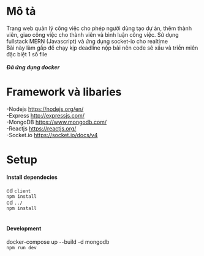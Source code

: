# Mô tả

Trang web quản lý công việc cho phép người dùng tạo dự án, thêm thành viên, giao công việc cho thành viên và bình luận công việc. Sử dụng fullstack MERN (Javascript) và ứng dụng socket-io cho realtime<br>
Bài này làm gấp để chạy kịp deadline nộp bài nên code sẽ xấu và triền miên đặc biệt 1 số file
<br><br>
***Đã ứng dụng docker***

# Framework và libaries

-Nodejs https://nodejs.org/en/ </br>
-Express http://expressjs.com/ </br>
-MongoDB https://www.mongodb.com/ </br>
-Reactjs https://reactjs.org/ </br>
-Socket.io https://socket.io/docs/v4 </br>

# Setup



#### Install dependecies

cd `client` </br>
`npm install`</br>
cd `../` </br>
`npm install`</br>
</br>

#### Development

docker-compose up --build -d mongodb</br>
`npm run dev`</br>
